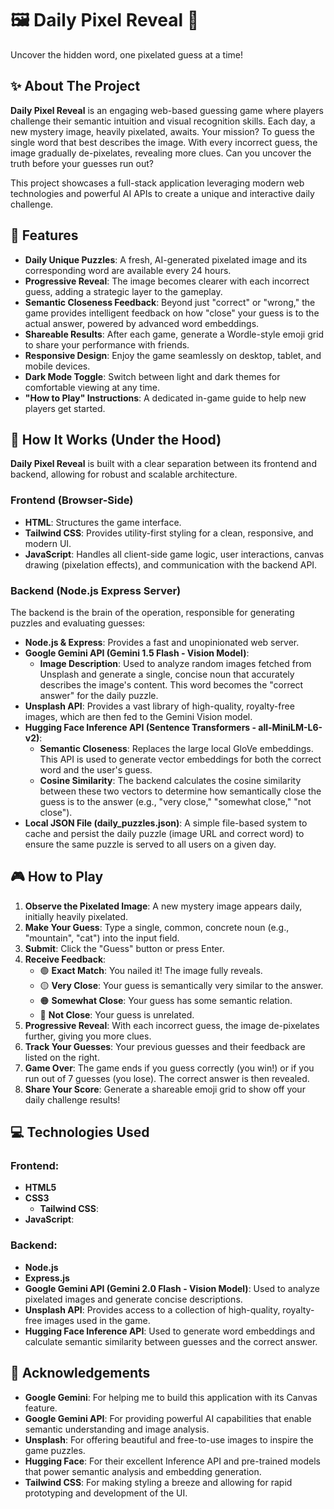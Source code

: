 # 🖼️ Daily Pixel Reveal 🧩
Uncover the hidden word, one pixelated guess at a time!

## ✨ About The Project
**Daily Pixel Reveal** is an engaging web-based guessing game where players challenge their semantic intuition and visual recognition skills. Each day, a new mystery image, heavily pixelated, awaits. Your mission? To guess the single word that best describes the image. With every incorrect guess, the image gradually de-pixelates, revealing more clues. Can you uncover the truth before your guesses run out?

This project showcases a full-stack application leveraging modern web technologies and powerful AI APIs to create a unique and interactive daily challenge.

## 🚀 Features
- **Daily Unique Puzzles**: A fresh, AI-generated pixelated image and its corresponding word are available every 24 hours.
- **Progressive Reveal**: The image becomes clearer with each incorrect guess, adding a strategic layer to the gameplay.
- **Semantic Closeness Feedback**: Beyond just "correct" or "wrong," the game provides intelligent feedback on how "close" your guess is to the actual answer, powered by advanced word embeddings.
- **Shareable Results**: After each game, generate a Wordle-style emoji grid to share your performance with friends.
- **Responsive Design**: Enjoy the game seamlessly on desktop, tablet, and mobile devices.
- **Dark Mode Toggle**: Switch between light and dark themes for comfortable viewing at any time.
- **"How to Play" Instructions**: A dedicated in-game guide to help new players get started.

## 🧠 How It Works (Under the Hood)
**Daily Pixel Reveal** is built with a clear separation between its frontend and backend, allowing for robust and scalable architecture.

### Frontend (Browser-Side)
- **HTML**: Structures the game interface.
- **Tailwind CSS**: Provides utility-first styling for a clean, responsive, and modern UI.
- **JavaScript**: Handles all client-side game logic, user interactions, canvas drawing (pixelation effects), and communication with the backend API.

### Backend (Node.js Express Server)
The backend is the brain of the operation, responsible for generating puzzles and evaluating guesses:

- **Node.js & Express**: Provides a fast and unopinionated web server.
- **Google Gemini API (Gemini 1.5 Flash - Vision Model)**:
  - **Image Description**: Used to analyze random images fetched from Unsplash and generate a single, concise noun that accurately describes the image's content. This word becomes the "correct answer" for the daily puzzle.
- **Unsplash API**: Provides a vast library of high-quality, royalty-free images, which are then fed to the Gemini Vision model.
- **Hugging Face Inference API (Sentence Transformers - all-MiniLM-L6-v2)**:
  - **Semantic Closeness**: Replaces the large local GloVe embeddings. This API is used to generate vector embeddings for both the correct word and the user's guess.
  - **Cosine Similarity**: The backend calculates the cosine similarity between these two vectors to determine how semantically close the guess is to the answer (e.g., "very close," "somewhat close," "not close").
- **Local JSON File (daily_puzzles.json)**: A simple file-based system to cache and persist the daily puzzle (image URL and correct word) to ensure the same puzzle is served to all users on a given day.

## 🎮 How to Play
1. **Observe the Pixelated Image**: A new mystery image appears daily, initially heavily pixelated.
2. **Make Your Guess**: Type a single, common, concrete noun (e.g., "mountain", "cat") into the input field.
3. **Submit**: Click the "Guess" button or press Enter.
4. **Receive Feedback**:
    - 🟢 **Exact Match**: You nailed it! The image fully reveals.
    - 🟡 **Very Close**: Your guess is semantically very similar to the answer.
    - 🟠 **Somewhat Close**: Your guess has some semantic relation.
    - 🔴 **Not Close**: Your guess is unrelated.
5. **Progressive Reveal**: With each incorrect guess, the image de-pixelates further, giving you more clues.
6. **Track Your Guesses**: Your previous guesses and their feedback are listed on the right.
7. **Game Over**: The game ends if you guess correctly (you win!) or if you run out of 7 guesses (you lose). The correct answer is then revealed.
8. **Share Your Score**: Generate a shareable emoji grid to show off your daily challenge results!

## 💻 Technologies Used

### Frontend:
- **HTML5**
- **CSS3**
  - **Tailwind CSS**:
- **JavaScript**:

### Backend:
- **Node.js**
- **Express.js**
- **Google Gemini API (Gemini 2.0 Flash - Vision Model)**: Used to analyze pixelated images and generate concise descriptions.
- **Unsplash API**: Provides access to a collection of high-quality, royalty-free images used in the game.
- **Hugging Face Inference API**: Used to generate word embeddings and calculate semantic similarity between guesses and the correct answer.


## 🙏 Acknowledgements
- **Google Gemini**: For helping me to build this application with its Canvas feature.
- **Google Gemini API**: For providing powerful AI capabilities that enable semantic understanding and image analysis.
- **Unsplash**: For offering beautiful and free-to-use images to inspire the game puzzles.
- **Hugging Face**: For their excellent Inference API and pre-trained models that power semantic analysis and embedding generation.
- **Tailwind CSS**: For making styling a breeze and allowing for rapid prototyping and development of the UI.
